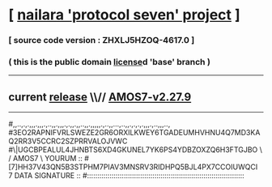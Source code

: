 
# [ [nailara 'protocol seven' project](http://nailara.network/) ]

### [ source code version : ZHXLJ5HZOQ-4617.0 ]

### ( this is the public domain [license](../license)d 'base' branch )
---
## current [release](https://github.com/nailara-technologies/protocol-7/releases) \\\\// [AMOS7-v2.27.9](https://github.com/nailara-technologies/protocol-7/releases/tag/AMOS7-v2.27.9)
---

#,,..,.,.,,,.,,,.,..,,.,,,.,.,,.,,..,,.,,,,,.,..,,...,..,,.,.,.,.,,,.,..,,,..,
#3EO2RAPNIFVRLSWEZE2GR6ORXILKWEY6TGADEUMHVHNU4Q7MD3KAQ2RR3V5CCRC2SZPRRVALOJVWC
#\\\|UGCBPEALUL4JHNBTS6XD4GKUNEL7YK6PS4YDBZOXZQ6H3FTGJBO \ / AMOS7 \ YOURUM ::
#\[7]HH37V43QN5B3STPHM7PIAV3MNSRV3RIDHPQ5BJL4PX7CCOIUWQCI 7  DATA SIGNATURE ::
#:::::::::::::::::::::::::::::::::::::::::::::::::::::::::::::::::::::::::::::
